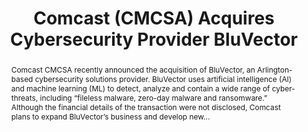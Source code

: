 ---
category: news
title: Comcast (CMCSA) Acquires Cybersecurity Provider BluVector
abstract: Comcast CMCSA recently announced the acquisition of BluVector, an Arlington-based cybersecurity solutions provider. BluVector uses artificial intelligence (AI) and machine learning (ML) to detect, analyze and contain a wide range of cyber-threats, including “fileless malware, zero-day malware and ransomware.” Although the financial details of the transaction were not disclosed, Comcast plans to expand BluVector’s business and develop new...
publishedDateTime: 2019-03-05T19:11:00Z
sourceUrl: https://www.msn.com/en-us/money/topstocks/comcast-cmcsa-acquires-cybersecurity-provider-bluvector/ar-BBUpNr7?
type: article

provider:
  name: Zacks Equity Research
  id: V_AA17fJt_global
tags:
  - AI

images: 
    - url: https://img-s-msn-com.akamaized.net/tenant/amp/entityid/BBUpBK7.img
width: 534
height: 250
quality: 100
title: Comcast (CMCSA) Acquires Cybersecurity Provider BluVector
attribution: 
focalRegion:
  x1: 0
  x2: 0
  y1: 0
  y2: 0

---